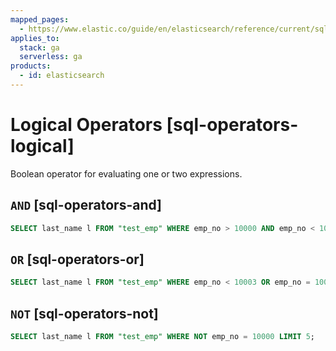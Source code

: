 ```yaml
---
mapped_pages:
  - https://www.elastic.co/guide/en/elasticsearch/reference/current/sql-operators-logical.html
applies_to:
  stack: ga
  serverless: ga
products:
  - id: elasticsearch
---
```


# Logical Operators [sql-operators-logical]

Boolean operator for evaluating one or two expressions.

## `AND` [sql-operators-and]

```sql
SELECT last_name l FROM "test_emp" WHERE emp_no > 10000 AND emp_no < 10005 ORDER BY emp_no LIMIT 5;
```


## `OR` [sql-operators-or]

```sql
SELECT last_name l FROM "test_emp" WHERE emp_no < 10003 OR emp_no = 10005 ORDER BY emp_no LIMIT 5;
```


## `NOT` [sql-operators-not]

```sql
SELECT last_name l FROM "test_emp" WHERE NOT emp_no = 10000 LIMIT 5;
```



